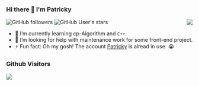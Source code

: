 ### Hi there 👋 I'm Patricky 

<img align="right" src="https://github-readme-stats.vercel.app/api?username=Patricky-Tau&show_icons=false&theme=light">

![GitHub followers](https://img.shields.io/github/followers/Patricky-Tau?style=social)   ![GitHub User's
stars](https://img.shields.io/github/stars/Patricky-Tau?style=social)

- 🌱 I’m currently learning cp-Algorithm and `C++`.
- 🤔 I’m looking for help with maintenance work for some front-end project.
- ⚡ Fun fact: Oh my gosh! The account [Patricky](https://github.com/patricky) is alread in use. 😭

### Github Visitors

[![](https://profile-counter.glitch.me/Patricky-Tau/count.svg)](https://github.com/Patricky-Tau)

